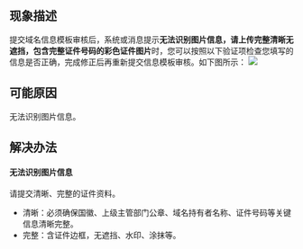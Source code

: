 ## 现象描述
提交域名信息模板审核后，系统或消息提示**无法识别图片信息，请上传完整清晰无遮挡，包含完整证件号码的彩色证件图片**时，您可以按照以下验证项检查您填写的信息是否正确，完成修正后再重新提交信息模板审核。如下图所示：
![](https://qcloudimg.tencent-cloud.cn/raw/fbb69dd140426ecbc47169bf4842b44d.png)


## 可能原因
无法识别图片信息。



## 解决办法
#### 无法识别图片信息
请提交清晰、完整的证件资料。
 - 清晰：必须确保国徽、上级主管部门公章、域名持有者名称、证件号码等关键信息清晰完整。
 - 完整：含证件边框，无遮挡、水印、涂抹等。
